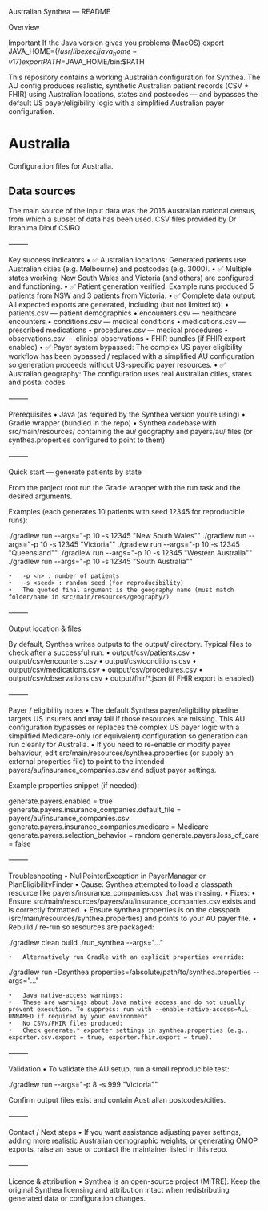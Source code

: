 Australian Synthea — README

Overview

Important
If the Java version gives you problems (MacOS)
export JAVA_HOME=$(/usr/libexec/java_home -v 17)
export PATH=$JAVA_HOME/bin:$PATH

This repository contains a working Australian configuration for Synthea. The AU config produces realistic, synthetic Australian patient records (CSV + FHIR) using Australian locations, states and postcodes — and bypasses the default US payer/eligibility logic with a simplified Australian payer configuration.

# Australia
Configuration files for Australia.

## Data sources
The main source of the input data was the 2016 Australian national census, from which a subset of data has been used.
 CSV files provided by Dr Ibrahima Diouf CSIRO
 
⸻

Key success indicators
	•	✅ Australian locations: Generated patients use Australian cities (e.g. Melbourne) and postcodes (e.g. 3000).
	•	✅ Multiple states working: New South Wales and Victoria (and others) are configured and functioning.
	•	✅ Patient generation verified: Example runs produced 5 patients from NSW and 3 patients from Victoria.
	•	✅ Complete data output: All expected exports are generated, including (but not limited to):
	•	patients.csv — patient demographics
	•	encounters.csv — healthcare encounters
	•	conditions.csv — medical conditions
	•	medications.csv — prescribed medications
	•	procedures.csv — medical procedures
	•	observations.csv — clinical observations
	•	FHIR bundles (if FHIR export enabled)
	•	✅ Payer system bypassed: The complex US payer eligibility workflow has been bypassed / replaced with a simplified AU configuration so generation proceeds without US-specific payer resources.
	•	✅ Australian geography: The configuration uses real Australian cities, states and postal codes.

⸻

Prerequisites
	•	Java (as required by the Synthea version you’re using)
	•	Gradle wrapper (bundled in the repo)
	•	Synthea codebase with src/main/resources/ containing the au/ geography and payers/au/ files (or synthea.properties configured to point to them)

⸻

Quick start — generate patients by state

From the project root run the Gradle wrapper with the run task and the desired arguments.

Examples (each generates 10 patients with seed 12345 for reproducible runs):

./gradlew run --args="-p 10 -s 12345 \"New South Wales\""
./gradlew run --args="-p 10 -s 12345 \"Victoria\""
./gradlew run --args="-p 10 -s 12345 \"Queensland\""
./gradlew run --args="-p 10 -s 12345 \"Western Australia\""
./gradlew run --args="-p 10 -s 12345 \"South Australia\""

	•	-p <n> : number of patients
	•	-s <seed> : random seed (for reproducibility)
	•	The quoted final argument is the geography name (must match folder/name in src/main/resources/geography/)

⸻

Output location & files

By default, Synthea writes outputs to the output/ directory. Typical files to check after a successful run:
	•	output/csv/patients.csv
	•	output/csv/encounters.csv
	•	output/csv/conditions.csv
	•	output/csv/medications.csv
	•	output/csv/procedures.csv
	•	output/csv/observations.csv
	•	output/fhir/*.json (if FHIR export is enabled)

⸻

Payer / eligibility notes
	•	The default Synthea payer/eligibility pipeline targets US insurers and may fail if those resources are missing. This AU configuration bypasses or replaces the complex US payer logic with a simplified Medicare-only (or equivalent) configuration so generation can run cleanly for Australia.
	•	If you need to re-enable or modify payer behaviour, edit src/main/resources/synthea.properties (or supply an external properties file) to point to the intended payers/au/insurance_companies.csv and adjust payer settings.

Example properties snippet (if needed):

generate.payers.enabled = true
generate.payers.insurance_companies.default_file = payers/au/insurance_companies.csv
generate.payers.insurance_companies.medicare = Medicare
generate.payers.selection_behavior = random
generate.payers.loss_of_care = false


⸻

Troubleshooting
	•	NullPointerException in PayerManager or PlanEligibilityFinder
	•	Cause: Synthea attempted to load a classpath resource like payers/insurance_companies.csv that was missing.
	•	Fixes:
	•	Ensure src/main/resources/payers/au/insurance_companies.csv exists and is correctly formatted.
	•	Ensure synthea.properties is on the classpath (src/main/resources/synthea.properties) and points to your AU payer file.
	•	Rebuild / re-run so resources are packaged:

./gradlew clean build
./run_synthea --args="..."


	•	Alternatively run Gradle with an explicit properties override:

./gradlew run -Dsynthea.properties=/absolute/path/to/synthea.properties --args="..."


	•	Java native-access warnings:
	•	These are warnings about Java native access and do not usually prevent execution. To suppress: run with --enable-native-access=ALL-UNNAMED if required by your environment.
	•	No CSVs/FHIR files produced:
	•	Check generate.* exporter settings in synthea.properties (e.g., exporter.csv.export = true, exporter.fhir.export = true).

⸻

Validation
	•	To validate the AU setup, run a small reproducible test:

./gradlew run --args="-p 8 -s 999 \"Victoria\""

Confirm output files exist and contain Australian postcodes/cities.

⸻

Contact / Next steps
	•	If you want assistance adjusting payer settings, adding more realistic Australian demographic weights, or generating OMOP exports, raise an issue or contact the maintainer listed in this repo.

⸻

Licence & attribution
	•	Synthea is an open-source project (MITRE). Keep the original Synthea licensing and attribution intact when redistributing generated data or configuration changes.

